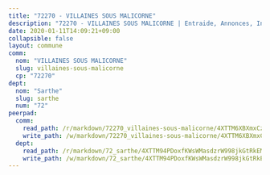 ```yaml
---
title: "72270 - VILLAINES SOUS MALICORNE"
description: "72270 - VILLAINES SOUS MALICORNE | Entraide, Annonces, Initiatives"
date: 2020-01-11T14:09:21+09:00
collapsible: false
layout: commune
comm:
  nom: "VILLAINES SOUS MALICORNE"
  slug: villaines-sous-malicorne
  cp: "72270"
dept:
  nom: "Sarthe"
  slug: sarthe
  num: "72"
peerpad:
  comm:
    read_path: /r/markdown/72270_villaines-sous-malicorne/4XTTM6XBXmxCzh3sMo8L1JZDokEYtnVPwhNEn8yHNew7QEnw7
    write_path: /w/markdown/72270_villaines-sous-malicorne/4XTTM6XBXmxCzh3sMo8L1JZDokEYtnVPwhNEn8yHNew7QEnw7-K3TgU8riNybqmBQCzT66ByE3GUmpjMwuJNmRtZ1hEMUnLq7qgFH4B4GFxmy8RMUrZQfoFHWFxSTHUjjd72gtj7vVxzW4jfdday3vUb4DQdf2fcU4Aa5r3CGr1VstuqmcT3Lqq7K3
  dept:
    read_path: /r/markdown/72_sarthe/4XTTM94PDoxfKWsWMasdzrW998jkGtRkEM3CSUC42xSpuJKZ5
    write_path: /w/markdown/72_sarthe/4XTTM94PDoxfKWsWMasdzrW998jkGtRkEM3CSUC42xSpuJKZ5-K3TgTpjFyG67yVeuXvSAfSYzY4Yx2FMtDhgpv5HM2EDBJRVMn95z33xx4XjRNYNVaVsBPQ1t4pG9MoyNqwTqa8mcnEUB8rK4BMVbvUhCtGWCPSFnDCaT8GJTyimDgsCirLN3zswh
---
```


